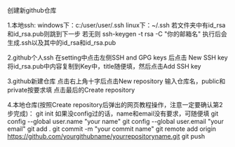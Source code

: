 创建新github仓库

1.本地ssh:
windows下：c:/user/user/.ssh
linux下：~/.ssh
若文件夹中有id_rsa和id_rsa.pub则跳到下一步
若无则
ssh-keygen -t rsa -C "你的邮箱名"
执行后会生成.ssh以及其中的id_rsa和id_rsa.pub

2.github个人ssh
在setting中点击左侧SSH and GPG keys
后点击 New SSH key
将id_rsa.pub中内容复制到Key中，title随便填，然后点击Add SSH key

3.github新建仓库
点击右上角十字后点击New repository
输入仓库名，public和private按要求填
点击最后的Create repository

4.本地仓库(按照Create repository后弹出的网页教程操作，注意一定要确认第2步完成)：
git init
如果没config过的话，name和email没有要求，可随便填
git config --global user.name "your name"
git config --global user.email "your email"
git add .
git commit -m "your commit name"
git remote add origin https://github.com/yourgithubname/yourrepositoryname.git
git push 